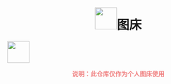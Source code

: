<h1 align='center'><img src="https://media.giphy.com/media/mGcNjsfWAjY5AEZNw6/giphy.gif" width="50">图床</h1><img src="https://media.giphy.com/media/mGcNjsfWAjY5AEZNw6/giphy.gif" width="50">
<p align="center"><font color="#F08080"><b>说明：此仓库仅作为个人图床使用</b></font></p>
